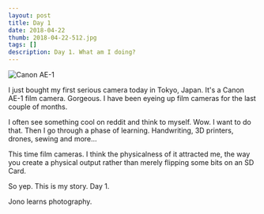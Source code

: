 ```yaml
---
layout: post
title: Day 1
date: 2018-04-22
thumb: 2018-04-22-512.jpg
tags: []
description: Day 1. What am I doing?
---
```


![Canon AE-1](/public/images/2018-04-22-1024.jpg)

I just bought my first serious camera today in Tokyo, Japan. It's a Canon AE-1 film camera. Gorgeous. I have been eyeing up film cameras for the last couple of months.

I often see something cool on reddit and think to myself. Wow. I want to do that. Then I go through a phase of learning. Handwriting, 3D printers, drones, sewing and more...

This time film cameras. I think the physicalness of it attracted me, the way you create a physical output rather than merely flipping some bits on an SD Card.

So yep. This is my story. Day 1.

Jono learns photography.